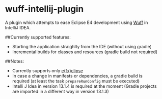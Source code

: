 wuff-intellij-plugin
====================
A plugin which attempts to ease Eclipse E4 development using [Wuff](https://github.com/akhikhl/wuff) in IntelliJ IDEA. 
 
##Currently supported features:
* Starting the application straighlty from the IDE (without using gradle)
* Incremental builds for classes and resources (gradle build not required)

##Notes:
* Currently supports only [e(fx)clipse](http://www.eclipse.org/efxclipse/index.html) 
* In case a change in manifests or dependencies, a gradle build is required (at least the task `prepareRunConfig` must be executed) 
* Intelli J Idea in version 13.1.4 is required at the moment (Gradle projects are imported in a different way in version 13.1.3)
